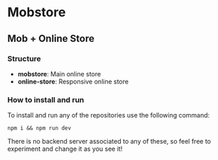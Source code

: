 # Mobstore
## Mob + Online Store 

### Structure

- **mobstore**: Main online store 
- **online-store**: Responsive online store 

### How to install and run 

To install and run any of the repositories use the following command:

```npm i && npm run dev```

There is no backend server associated to any of these, so feel free to experiment and change it as you see it!